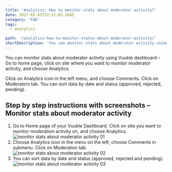 ```yaml
---
title: 'Analytics: How to monitor stats about moderator activity?'
date: 2017-05-01T22:12:03.284Z
category: 'FAQ'
tags:
  - analytics

path: '/analytics-how-to-monitor-status-about-moderator-activity/'
shortDescription: 'You can monitor stats about moderator activity using Vuukle dashboard – Go to home page, click on site where you want to monitor moderator activity, and choose Analytics.'
---
```


You can monitor stats about moderator activity using Vuukle dashboard – Go to home page, click on site where you want to monitor moderator activity, and choose Analytics.

Click on Analytics icon in the left menu, and choose Comments. Click on Moderators tab. You can sort data by date and status (approved, rejected, pending).

## Step by step instructions with screenshots – Monitor stats about moderator activity

1. Go to Home page of your Vuukle Dashboard. Click on site you want to monitor moderation activity on, and choose Analytics.
   ![monitor stats about moderator activity 01](/img/analytics-how-to-monitor-status-about-moderator-activity-img-1.jpg)
2. Choose Analytics icon in the menu on the left, choose Comments in submenu. Click on Moderation tab.
   ![monitor stats about moderator activity 02](/img/analytics-how-to-monitor-status-about-moderator-activity-img-2.jpg)
3. You can sort data by date and status (approved, rejected and pending).
   ![monitor stats about moderator activity 03](/img/analytics-how-to-monitor-status-about-moderator-activity-img-3.jpg)

​

​

​
